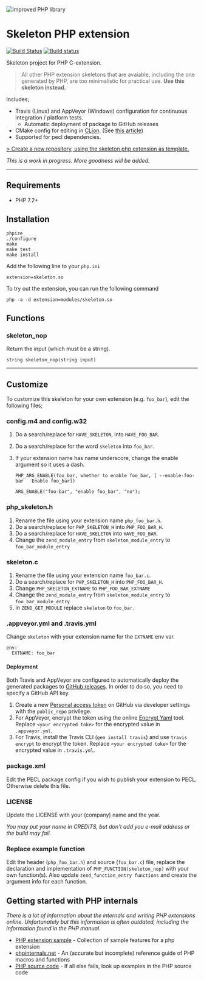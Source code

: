 ![improved PHP library](https://user-images.githubusercontent.com/100821/46372249-e5eb7500-c68a-11e8-801a-2ee57da3e5e3.png)

# Skeleton PHP extension

[![Build Status](https://travis-ci.org/improved-php-library/skeleton-php-ext.svg?branch=master)](https://travis-ci.org/improved-php-library/skeleton-php-ext)
[![Build status](https://ci.appveyor.com/api/projects/status/7rof1vr8mv4kam17/branch/master?svg=true)](https://ci.appveyor.com/project/jasny/skeleton-php-ext/branch/master)

Skeleton project for PHP C-extension.

> All other PHP extension skeletons that are avaiable, including the one generated by PHP, are too minimalistic for practical use. **Use this skeleton instead.**

Includes;

* Travis (Linux) and AppVeyor (Windows) configuration for continuous integration / platform tests.
  * Automatic deployment of package to GitHub releases
* CMake config for editing in [CLion](https://www.jetbrains.com/clion/). (See [this article](https://dev.to/jasny/developing-a-php-extension-in-clion-3oo1))
* Supported for pecl dependencies.

[> Create a new repository, using the skeleton php extension as template.](https://github.com/improved-php-library/skeleton-php-ext/generate)

_This is a work in progress. More goodness will be added._

---

## Requirements

* PHP 7.2+

## Installation

    phpize
    ./configure
    make
    make test
    make install

Add the following line to your `php.ini`

    extension=skeleton.so

To try out the extension, you can run the following command

    php -a -d extension=modules/skeleton.so

## Functions

### skeleton_nop

Return the input (which must be a string).

    string skeleton_nop(string input)

---

## Customize

To customize this skeleton for your own extension (e.g. `foo_bar`), edit the following files;

### config.m4 and config.w32

1. Do a search/replace for `HAVE_SKELETON`, into `HAVE_FOO_BAR`.
2. Do a search/replace for the word `skeleton` into `foo_bar`.
3. If your extension name has name underscore, change the enable argument so it uses a dash.

    ```
    PHP_ARG_ENABLE(foo_bar, whether to enable foo_bar, [ --enable-foo-bar   Enable foo_bar])
    ```
    
    ```
    ARG_ENABLE("foo-bar", "enable foo_bar", "no");
    ```

### php_skeleton.h

1. Rename the file using your extension name `php_foo_bar.h`.
2. Do a search/replace for `PHP_SKELETON_H` into `PHP_FOO_BAR_H`.
3. Do a search/replace for `HAVE_SKELETON` into `HAVE_FOO_BAR`.
4. Change the `zend_module_entry` from `skeleton_module_entry` to `foo_bar_module_entry`

### skeleton.c

1. Rename the file using your extension name `foo_bar.c`.
2. Do a search/replace for `PHP_SKELETON_H` into `PHP_FOO_BAR_H`.
3. Change `PHP_SKELETON_EXTNAME` to `PHP_FOO_BAR_EXTNAME`
4. Change the `zend_module_entry` from `skeleton_module_entry` to `foo_bar_module_entry`
5. In `ZEND_GET_MODULE` replace `skeleton` to `foo_bar`.

### .appveyor.yml and .travis.yml

Change `skeleton` with your extension name for the `EXTNAME` env var.

```
env:
  EXTNAME: foo_bar
```

#### Deployment

Both Travis and AppVeyor are configured to automatically deploy the generated packages to
[GitHub releases](https://help.github.com/en/articles/creating-releases). In order to do so, you need to specify a
GitHub API key.

1. Create a new [Personal access token](https://github.com/settings/tokens) on GitHub via developer settings with the
    `public_repo` privilege.
2. For AppVeyor, encrypt the token using the online [Encrypt Yaml](https://ci.appveyor.com/tools/encrypt) tool. Replace
    `<your encrypted toke>` for the encrypted value in `.appveyor.yml`.
3. For Travis, install the Travis CLI (`gem install travis`) and use `travis encrypt` to encrypt the token. Replace
    `<your encrypted toke>` for the encrypted value in `.travis.yml`.

### package.xml

Edit the PECL package config if you wish to publish your extension to PECL. Otherwise delete this file.

### LICENSE

Update the LICENSE with your (company) name and the year.

_You may put your name in CREDITS, but don't add you e-mail address or the build may fail._

### Replace example function

Edit the header (`php_foo_bar.h`) and source (`foo_bar.c`) file, replace the declaration and implementation of
`PHP_FUNCTION(skeleton_nop)` with your own function(s). Also update `zend_function_entry functions` and create
the argument info for each function.


## Getting started with PHP internals

_There is a lot of information about the internals and writing PHP extensions online. Unfortunately but this information
is often outdated, including the information found in the PHP manual._

* [PHP extension sample](https://github.com/ThomasWeinert/php-extension-sample) - Collection of sample features for a
    php extension
* [phpinternals.net](https://phpinternals.net/) - An (accurate but incomplete) reference guide of PHP macros and
    functions
* [PHP source code](https://github.com/php/php-src) - If all else fails, look up examples in the PHP source code
